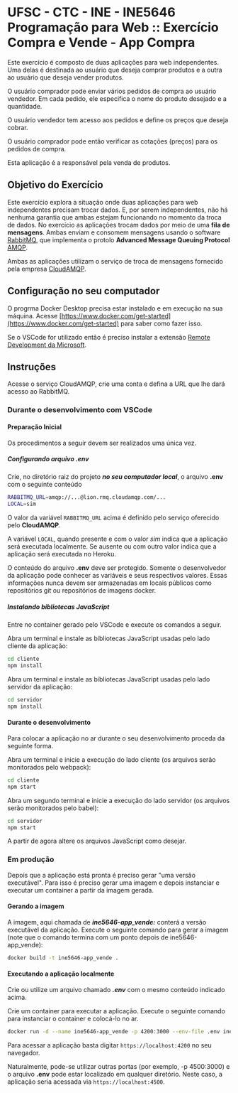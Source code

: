 # UFSC - CTC - INE - INE5646 Programação para Web :: Exercício Compra e Vende - App Compra

Este exercício é composto de duas aplicações para web independentes. Uma delas é destinada ao usuário que deseja comprar produtos e a outra ao usuário que deseja vender produtos.

O usuário comprador pode enviar vários pedidos de compra ao usuário vendedor. Em cada pedido, ele especifica o nome do produto desejado e a quantidade.

O usuário vendedor tem acesso aos pedidos e define os preços que deseja cobrar.

O usuário comprador pode então verificar as cotações (preços) para os pedidos de compra.

Esta aplicação é a responsável pela venda de produtos.

## Objetivo do Exercício

Este exercício explora a situação onde duas aplicações para web independentes precisam trocar dados. E, por serem independentes, não há nenhuma garantia que ambas estejam funcionando no momento da troca de dados. No exercício as aplicações trocam dados por meio de uma **fila de mensagens**. Ambas enviam e consomem mensagens usando o software [RabbitMQ](https://www.rabbitmq.com/), que implementa o protolo **Advanced Message Queuing Protocol** [AMQP](https://www.amqp.org/).

Ambas as aplicações utilizam o serviço de troca de mensagens fornecido pela empresa [CloudAMQP](https://www.cloudamqp.com/).

## Configuração no seu computador

O progrma Docker Desktop precisa estar instalado e em execução na sua máquina. Acesse [https://www.docker.com/get-started](https://www.docker.com/get-started) para saber como fazer isso.

Se o VSCode for utilizado então é preciso instalar a extensão [Remote Development da Microsoft](https://marketplace.visualstudio.com/items?itemName=ms-vscode-remote.vscode-remote-extensionpack).

## Instruções

Acesse o serviço CloudAMQP, crie uma conta e defina a URL que lhe dará acesso ao RabbitMQ.

### Durante o desenvolvimento com VSCode

#### Preparação Inicial

Os procedimentos a seguir devem ser realizados uma única vez.

##### Configurando arquivo .env

Crie, no diretório raiz do projeto ***no seu computador local***, o arquivo **.env** com o seguinte conteúdo

```bash
RABBITMQ_URL=amqp://...@lion.rmq.cloudamqp.com/...
LOCAL=sim
```

O valor da variável `RABBITMQ_URL` acima é definido pelo serviço oferecido pelo **CloudAMQP**.

A variável `LOCAL`, quando presente e com o valor *sim*  indica que a aplicação será executada localmente. Se ausente ou com outro valor indica que a aplicação será executada no Heroku.

O conteúdo do arquivo **.env** deve ser protegido. Somente o desenvolvedor da aplicação pode conhecer as variáveis e seus respectivos valores. Essas informações nunca devem ser armazenadas em locais públicos como repositórios git ou repositórios de imagens docker.

##### Instalando bibliotecas JavaScript

Entre no container gerado pelo VSCode e execute os comandos a seguir.

Abra um terminal e instale as bibliotecas JavaScript usadas pelo lado cliente da aplicação:

```bash
cd cliente
npm install
```

Abra um terminal e instale as bibliotecas JavaScript usadas pelo lado servidor da aplicação:

```bash
cd servidor
npm install
```

#### Durante o desenvolvimento

Para colocar a aplicação no ar durante o seu desenvolvimento proceda da seguinte forma.

Abra um terminal e inicie a execução do lado cliente (os arquivos serão monitorados pelo webpack):

```bash
cd cliente
npm start
```

Abra um segundo terminal e inicie a execução do lado servidor (os arquivos serão monitorados pelo babel):

```bash
cd servidor
npm start
```

A partir de agora altere os arquivos JavaScript como desejar.

### Em produção

Depois que a aplicação está pronta é preciso gerar "uma versão executável". Para isso é preciso gerar uma imagem e depois instanciar e executar um container a partir da imagem gerada.

#### Gerando a imagem

A imagem, aqui chamada de ***ine5646-app_vende:*** conterá a versão executável da aplicação. Execute o seguinte comando para gerar a imagem (note que o comando termina com um ponto depois de ine5646-app_vende):

```bash
docker build -t ine5646-app_vende .
```

#### Executando a aplicação localmente

Crie ou utilize um arquivo chamado ***.env*** com o mesmo conteúdo indicado acima.

Crie um container para executar a aplicação. Execute o seguinte comando para instanciar o container e colocá-lo no ar.

```bash
docker run -d --name ine5646-app_vende -p 4200:3000 --env-file .env ine5646-app_vende
```

Para acessar a aplicação basta digitar `https://localhost:4200` no seu navegador.

Naturalmente, pode-se utilizar outras portas (por exemplo, -p 4500:3000) e o arquivo **.env** pode estar localizado em qualquer diretório. Neste caso, a aplicação seria acessada via `https://localhost:4500`.
